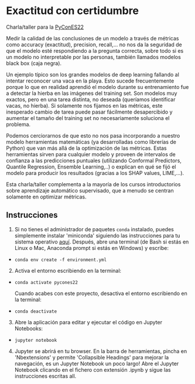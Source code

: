 # Exactitud con certidumbre

Charla/taller para la [PyConES22](https://2022.es.pycon.org/)

Medir la calidad de las conclusiones de un modelo a través de métricas como accuracy (exactitud), precision, recall,... no nos da la seguridad de que el modelo esté respondiendo a la pregunta correcta, sobre todo si es un modelo no interpretable por las personas, también llamados modelos black box (caja negra). 

Un ejemplo típico son los grandes modelos de deep learning fallando al intentar reconocer una vaca en la playa. Esto sucede frecuentemente porque lo que en realidad aprendió el modelo durante su entrenamiento fue a detectar la hierba en las imágenes del training set. Son modelos muy exactos, pero en una tarea distinta, no deseada (queríamos identificar vacas, no hierba). Si solamente nos fijamos en las métricas, este inesperado cambio de tarea puede pasar fácilmente desapercibido y aumentar el tamaño del training set no necesariamente soluciona el problema.

Podemos cerciorarnos de que esto no nos pasa incorporando a nuestro modelo herramientas matemáticas (ya desarrolladas como librerías de Python) que van más allá de la optimización de las métricas. Estas herramientas sirven para cualquier modelo y proveen de intervalos de confianza a las predicciones puntuales (utilizando Conformal Predictors, Quantile Regression, Ensemble Learning,..) o explican en qué se fijó el modelo para producir los resultados (gracias a los SHAP values, LIME,...).

Esta charla/taller complementa a la mayoría de los cursos introductorios sobre aprendizaje automático supervisado, que a menudo se centran solamente en optimizar métricas.

## Instrucciones

1. Si no tienes el administrador de paquetes `conda` instalado, puedes simplemente instalar 'miniconda' siguiendo las instrucciones para tu sistema operativo [aquí](https://docs.conda.io/en/latest/miniconda.html). Después, abre una terminal (de Bash si estás en Linux o Mac, Anaconda prompt si estás en Windows) y escribe:

+ `conda env create -f environment.yml`

2. Activa el entorno escribiendo en la terminal:

+ `conda activate pycones22`

  Cuando acabes con este proyecto, desactiva el entorno escribiendo en la terminal:

+ `conda deactivate`

3. Abre la aplicación para editar y ejecutar el código en Jupyter Notebooks:

+ `jupyter notebook`

4. Jupyter se abrirá en tu browser. En la barra de herramientas, pincha en 'Nbextensions' y permite 'Collapsible Headings' para mejorar la navegación, es un Jupyter Notebook un poco largo! Abre el Jupyter Notebook clicando en el fichero con extensión .ipynb y sigue las instrucciones escritas all. 


